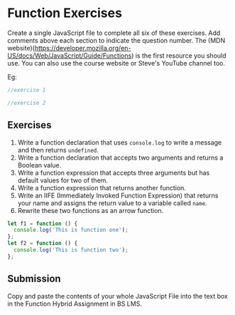 # Function Exercises

Create a single JavaScript file to complete all six of these exercises. Add comments above each section to indicate the question number. The (MDN website)(https://developer.mozilla.org/en-US/docs/Web/JavaScript/Guide/Functions) is the first resource you should use. You can also use the course website or Steve's YouTube channel too.

Eg:

```js
//exercise 1

//exercise 2
```

## Exercises

1. Write a function declaration that uses `console.log` to write a message and then returns `undefined`.
2. Write a function declaration that accepts two arguments and returns a Boolean value.
3. Write a function expression that accepts three arguments but has default values for two of them.
4. Write a function expression that returns another function.
5. Write an IIFE (Immediately Invoked Function Expression) that returns your name and assigns the return value to a variable called `name`.
6. Rewrite these two functions as an arrow function.

```js
let f1 = function () {
  console.log('This is function one');
};
let f2 = function () {
  console.log('This is function two');
};
```

## Submission

Copy and paste the contents of your whole JavaScript File into the text box in the Function Hybrid Assignment in BS LMS.
